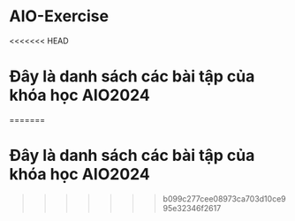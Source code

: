 # AIO-Exercise
<<<<<<< HEAD
# Đây là danh sách các bài tập của khóa học AIO2024
=======
# Đây là danh sách các bài tập của khóa học AIO2024
>>>>>>> b099c277cee08973ca703d10ce995e32346f2617
